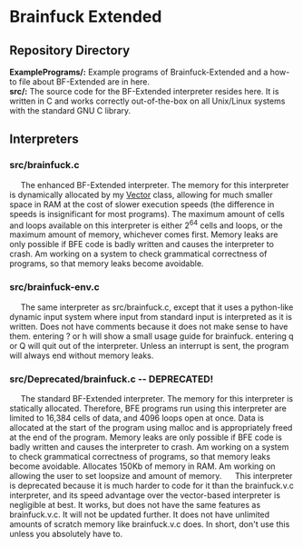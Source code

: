 # Brainfuck Extended

## Repository Directory
**ExamplePrograms/:** Example programs of Brainfuck-Extended and a how-to file about BF-Extended are in here. <br>
**src/:** The source code for the BF-Extended interpreter resides here. It is written in C and works correctly out-of-the-box on all Unix/Linux systems with the standard GNU C library.<br>

## Interpreters

### src/brainfuck.c
&nbsp;&nbsp;&nbsp;&nbsp; The enhanced BF-Extended interpreter. The memory for this interpreter is dynamically allocated by my [Vector](http://github.com/CoralRocker/C-Vector-Generic) class, allowing for much smaller space in RAM at the cost of slower execution speeds (the difference in speeds is insignificant for most programs). The maximum amount of cells and loops available on this interpreter is either 2<sup>64</sup> cells and loops, or the maximum amount of memory, whichever comes first. Memory leaks are only possible if BFE code is badly written and causes the interpreter to crash. Am working on a system to check grammatical correctness of programs, so that memory leaks become avoidable.

### src/brainfuck-env.c
&nbsp;&nbsp;&nbsp;&nbsp; The same interpreter as src/brainfuck.c, except that it uses a python-like dynamic input system where input from standard input is interpreted as it is written. Does not have comments because it does not make sense to have them. entering ? or h will show a small usage guide for brainfuck. entering q or Q will quit out of the interpreter. Unless an interrupt is sent, the program will always end without memory leaks.

### src/Deprecated/brainfuck.c -- DEPRECATED!
&nbsp;&nbsp;&nbsp;&nbsp; The standard BF-Extended interpreter. The memory for this interpreter is statically allocated. Therefore, BFE programs run using this interpreter are limited to 16,384 cells of data, and  4096 loops open at once. Data is allocated at the start of the program using malloc and is appropriately freed at the end of the program. Memory leaks are only possible if BFE code is badly written and causes the interpreter to crash. Am working on a system to check grammatical correctness of programs, so that memory leaks become avoidable. Allocates 150Kb of memory in RAM. Am working on allowing the user to set loopsize and amount of memory. 
&nbsp;&nbsp;&nbsp;&nbsp; This interpreter is deprecated because it is much harder to code for it than the brainfuck.v.c interpreter, and its speed advantage over the vector-based interpreter is negligible at best. It works, but does not have the same features as brainfuck.v.c. It will not be updated further. It does not have unlimited amounts of scratch memory like brainfuck.v.c does. In short, don't use this unless you absolutely have to.
